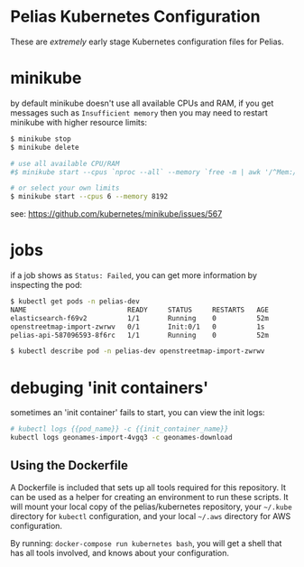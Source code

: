 # Pelias Kubernetes Configuration

These are _extremely_ early stage Kubernetes configuration files for Pelias.

# minikube

by default minikube doesn't use all available CPUs and RAM, if you get messages such as `Insufficient memory` then you may need to restart minikube with higher resource limits:

```bash
$ minikube stop
$ minikube delete

# use all available CPU/RAM
#$ minikube start --cpus `nproc --all` --memory `free -m | awk '/^Mem:/{print $2}'`

# or select your own limits
$ minikube start --cpus 6 --memory 8192
```

see: https://github.com/kubernetes/minikube/issues/567

# jobs

if a job shows as `Status: Failed`, you can get more information by inspecting the pod:

```bash
$ kubectl get pods -n pelias-dev
NAME                         READY     STATUS     RESTARTS   AGE
elasticsearch-f69v2          1/1       Running    0          52m
openstreetmap-import-zwrwv   0/1       Init:0/1   0          1s
pelias-api-587096593-8f6rc   1/1       Running    0          52m

$ kubectl describe pod -n pelias-dev openstreetmap-import-zwrwv
```

# debuging 'init containers'

sometimes an 'init container' fails to start, you can view the init logs:

```bash
# kubectl logs {{pod_name}} -c {{init_container_name}}
kubectl logs geonames-import-4vgq3 -c geonames-download
```

## Using the Dockerfile

A Dockerfile is included that sets up all tools required for this repository. It can be used as a
helper for creating an environment to run these scripts. It will mount your local copy of the
pelias/kubernetes repository, your `~/.kube` directory for `kubectl` configuration, and your local
`~/.aws` directory for AWS configuration.

By running: `docker-compose run kubernetes bash`, you will get a shell that has all tools involved,
and knows about your configuration.

